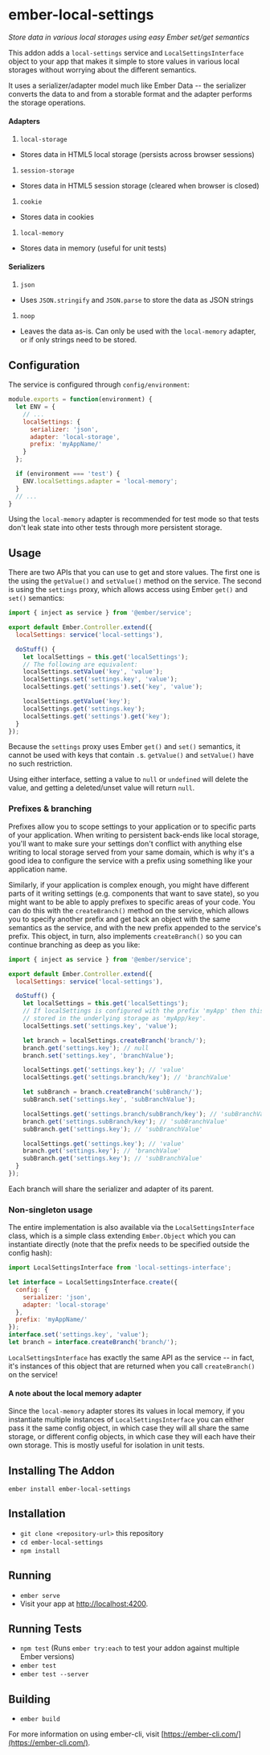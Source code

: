 # ember-local-settings
*Store data in various local storages using easy Ember set/get semantics*

This addon adds a `local-settings` service and `LocalSettingsInterface` object to your app that makes it simple to store values in various local storages without worrying about the different semantics.

It uses a serializer/adapter model much like Ember Data -- the serializer converts the data to and from a storable format and the adapter performs the storage operations.

#### Adapters

1. `local-storage`
  - Stores data in HTML5 local storage (persists across browser sessions)
1. `session-storage`
  - Stores data in HTML5 session storage (cleared when browser is closed)
1. `cookie`
  - Stores data in cookies
1. `local-memory`
  - Stores data in memory (useful for unit tests)

#### Serializers

1. `json`
  - Uses `JSON.stringify` and `JSON.parse` to store the data as JSON strings
1. `noop`
  - Leaves the data as-is. Can only be used with the `local-memory` adapter, or if only strings need to be stored.

## Configuration

The service is configured through `config/environment`:

```javascript
module.exports = function(environment) {
  let ENV = {
    // ...
    localSettings: {
      serializer: 'json',
      adapter: 'local-storage',
      prefix: 'myAppName/'
    }
  };

  if (environment === 'test') {
    ENV.localSettings.adapter = 'local-memory';
  }
  // ...
}
```

Using the `local-memory` adapter is recommended for test mode so that tests don't leak state into other tests through more persistent storage.

## Usage

There are two APIs that you can use to get and store values. The first one is the using the `getValue()` and `setValue()` method on the service. The second is using the `settings` proxy, which allows access using Ember `get()` and `set()` semantics:

```javascript
import { inject as service } from '@ember/service';

export default Ember.Controller.extend({
  localSettings: service('local-settings'),

  doStuff() {
    let localSettings = this.get('localSettings');
    // The following are equivalent:
    localSettings.setValue('key', 'value');
    localSettings.set('settings.key', 'value');
    localSettings.get('settings').set('key', 'value');

    localSettings.getValue('key');
    localSettings.get('settings.key');
    localSettings.get('settings').get('key');
  }
});
```

Because the `settings` proxy uses Ember `get()` and `set()` semantics, it cannot be used with keys that contain `.`s. `getValue()` and `setValue()` have no such restriction.

Using either interface, setting a value to `null` or `undefined` will delete the value, and getting a deleted/unset value will return `null`.

### Prefixes & branching

Prefixes allow you to scope settings to your application or to specific parts of your application. When writing to persistent back-ends like local storage, you'll want to make sure your settings don't conflict with anything else writing to local storage served from your same domain, which is why it's a good idea to configure the service with a prefix using something like your application name.

Similarly, if your application is complex enough, you might have different parts of it writing settings (e.g. components that want to save state), so you might want to be able to apply prefixes to specific areas of your code. You can do this with the `createBranch()` method on the service, which allows you to specify another prefix and get back an object with the same semantics as the service, and with the new prefix appended to the service's prefix. This object, in turn, also implements `createBranch()` so you can continue branching as deep as you like:

```javascript
import { inject as service } from '@ember/service';

export default Ember.Controller.extend({
  localSettings: service('local-settings'),

  doStuff() {
    let localSettings = this.get('localSettings');
    // If localSettings is configured with the prefix 'myApp' then this will be
    // stored in the underlying storage as 'myApp/key'.
    localSettings.set('settings.key', 'value');

    let branch = localSettings.createBranch('branch/');
    branch.get('settings.key'); // null
    branch.set('settings.key', 'branchValue');

    localSettings.get('settings.key'); // 'value'
    localSettings.get('settings.branch/key'); // 'branchValue'

    let subBranch = branch.createBranch('subBranch/');
    subBranch.set('settings.key', 'subBranchValue');

    localSettings.get('settings.branch/subBranch/key'); // 'subBranchValue'
    branch.get('settings.subBranch/key'); // 'subBranchValue'
    subBranch.get('settings.key'); // 'subBranchValue'

    localSettings.get('settings.key'); // 'value'
    branch.get('settings.key'); // 'branchValue'
    subBranch.get('settings.key'); // 'subBranchValue'
  }
});
```

Each branch will share the serializer and adapter of its parent.

### Non-singleton usage

The entire implementation is also available via the `LocalSettingsInterface` class, which is a simple class extending `Ember.Object` which you can instantiate directly (note that the prefix needs to be specified
outside the config hash):

```javascript
import LocalSettingsInterface from 'local-settings-interface';

let interface = LocalSettingsInterface.create({
  config: {
    serializer: 'json',
    adapter: 'local-storage'
  },
  prefix: 'myAppName/'
});
interface.set('settings.key', 'value');
let branch = interface.createBranch('branch/');
```

`LocalSettingsInterface` has exactly the same API as the service -- in fact, it's instances of this object that are returned when you call `createBranch()` on the service!

#### A note about the local memory adapter

Since the `local-memory` adapter stores its values in local memory, if you instantiate multiple instances of `LocalSettingsInterface` you can either pass it the same config object, in which case they will all share the same storage, or different config objects, in which case they will each have their own storage. This is mostly useful for isolation in unit tests.

## Installing The Addon

```shell
ember install ember-local-settings
```

## Installation

* `git clone <repository-url>` this repository
* `cd ember-local-settings`
* `npm install`

## Running

* `ember serve`
* Visit your app at [http://localhost:4200](http://localhost:4200).

## Running Tests

* `npm test` (Runs `ember try:each` to test your addon against multiple Ember versions)
* `ember test`
* `ember test --server`

## Building

* `ember build`

For more information on using ember-cli, visit [https://ember-cli.com/](https://ember-cli.com/).
